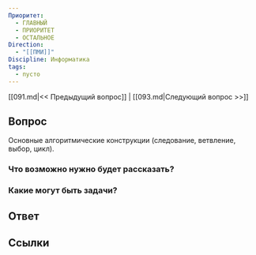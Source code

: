 ```yaml
---
Приоритет:
  - ГЛАВНЫЙ
  - ПРИОРИТЕТ
  - ОСТАЛЬНОЕ
Direction:
  - "[[ПМИ]]" 
Discipline: Информатика 
tags:
  - пусто
---
```

[[091.md|<< Предыдущий вопрос]] | [[093.md|Следующий вопрос >>]]
## Вопрос

Основные алгоритмические конструкции (следование, ветвление, выбор, цикл).

### Что возможно нужно будет рассказать?

### Какие могут быть задачи?

## Ответ

## Ссылки
